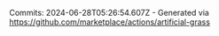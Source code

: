 Commits: 2024-06-28T05:26:54.607Z - Generated via https://github.com/marketplace/actions/artificial-grass
<br>
